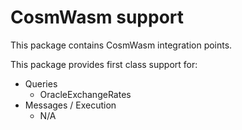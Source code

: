 # CosmWasm support

This package contains CosmWasm integration points.

This package provides first class support for:

- Queries
  - OracleExchangeRates
- Messages / Execution
  - N/A